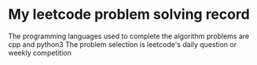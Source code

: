 # My leetcode problem solving record
The programming languages used to complete the algorithm problems are cpp and python3
The problem selection is leetcode's daily question or weekly competition
